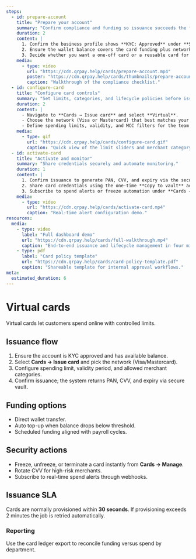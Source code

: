 ```yaml
---
steps:
  - id: prepare-account
    title: "Prepare your account"
    summary: "Confirm compliance and funding so issuance succeeds the first time."
    duration: 2
    content: |
      1. Confirm the business profile shows **KYC: Approved** under **Settings → Compliance**.
      2. Ensure the wallet balance covers the card funding plus network fees.
      3. Decide whether you want a one-off card or a reusable card for recurring spend.
    media:
      - type: video
        url: "https://cdn.qrpay.help/cards/prepare-account.mp4"
        poster: "https://cdn.qrpay.help/cards/thumbnails/prepare-account.jpg"
        caption: "Walkthrough of the compliance checklist."
  - id: configure-card
    title: "Configure card controls"
    summary: "Set limits, categories, and lifecycle policies before issuing."
    duration: 2
    content: |
      - Navigate to **Cards → Issue card** and select **Virtual**.
      - Choose the network (Visa or Mastercard) that best matches your merchant list.
      - Define spending limits, validity, and MCC filters for the team or project.
    media:
      - type: gif
        url: "https://cdn.qrpay.help/cards/configure-card.gif"
        caption: "Quick view of the limit sliders and merchant category filters."
  - id: activate-card
    title: "Activate and monitor"
    summary: "Share credentials securely and automate monitoring."
    duration: 1
    content: |
      1. Confirm issuance to generate PAN, CVV, and expiry via the secure vault modal.
      2. Share card credentials using the one-time **Copy to vault** action.
      3. Subscribe to spend alerts or freeze automation under **Cards → Manage**.
    media:
      - type: video
        url: "https://cdn.qrpay.help/cards/activate-card.mp4"
        caption: "Real-time alert configuration demo."
resources:
  media:
    - type: video
      label: "Full dashboard demo"
      url: "https://cdn.qrpay.help/cards/full-walkthrough.mp4"
      caption: "End-to-end issuance and lifecycle management in four minutes."
    - type: pdf
      label: "Card policy template"
      url: "https://cdn.qrpay.help/cards/card-policy-template.pdf"
      caption: "Shareable template for internal approval workflows."
meta:
  estimated_duration: 6
---
```

# Virtual cards

Virtual cards let customers spend online with controlled limits.

## Issuance flow
1. Ensure the account is KYC approved and has available balance.
2. Select **Cards → Issue card** and pick the network (Visa/Mastercard).
3. Configure spending limit, validity period, and allowed merchant categories.
4. Confirm issuance; the system returns PAN, CVV, and expiry via secure vault.

## <a id="funding-options"></a>Funding options
- Direct wallet transfer.
- Auto top-up when balance drops below threshold.
- Scheduled funding aligned with payroll cycles.

## <a id="card-security"></a>Security actions
- Freeze, unfreeze, or terminate a card instantly from **Cards → Manage**.
- Rotate CVV for high-risk merchants.
- Subscribe to real-time spend alerts through webhooks.

## <a id="issue-card"></a>Issuance SLA
Cards are normally provisioned within **30 seconds**. If provisioning exceeds 2 minutes the job is retried automatically.

### Reporting
Use the card ledger export to reconcile funding versus spend by department.

